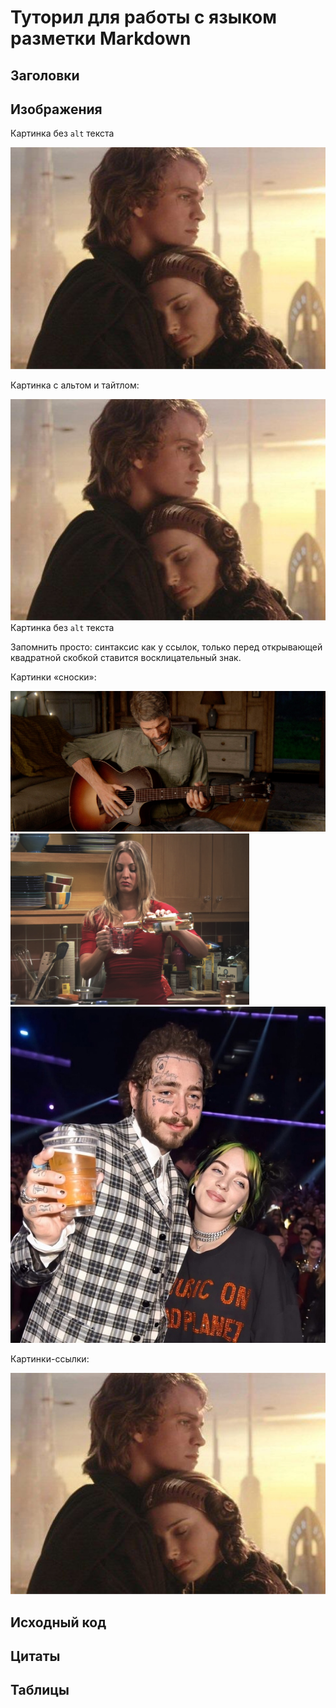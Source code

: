 # Туторил для работы с языком разметки Markdown



## Заголовки




## Изображения

Картинка без `alt` текста

![](file.jpg)

Картинка с альтом и тайтлом:

![Alt text](file.jpg "Можно задать title")
Картинка без `alt` текста


Запомнить просто: синтаксис как у ссылок, только перед открывающей квадратной скобкой ставится восклицательный знак.

Картинки «сноски»:

![Картинка][image1]
![Картинка][image2]
![Картинка][image3]

[image1]: joel.jpg
[image2]: original.png
[image3]: post.jpg

Картинки-ссылки:

[![Alt text](file.jpg)](http://example.com/)


## Исходный код



## Цитаты




## Таблицы